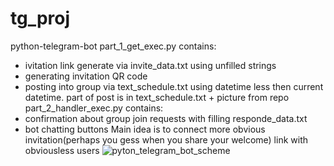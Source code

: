 # tg_proj
python-telegram-bot
  part_1_get_exec.py
  contains:
  - ivitation link generate via invite_data.txt using unfilled strings
  - generating invitation QR code
  - posting into group via text_schedule.txt using datetime less then current datetime. part of post is in text_schedule.txt + picture from repo
  part_2_handler_exec.py
contains:
- confirmation about group join requests with filling responde_data.txt
- bot chatting buttons
  Main idea is to connect more obvious invitation(perhaps you gess when you share your welcome) link with obviousless users
![pyton_telegram_bot_scheme](https://github.com/user-attachments/assets/258ecc30-d1db-4941-aad3-9db11ae0fbe9)
